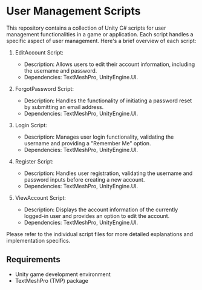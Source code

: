 # User Management Scripts

This repository contains a collection of Unity C# scripts for user management functionalities in a game or application. Each script handles a specific aspect of user management. Here's a brief overview of each script:

1. EditAccount Script:
   - Description: Allows users to edit their account information, including the username and password.
   - Dependencies: TextMeshPro, UnityEngine.UI.

2. ForgotPassword Script:
   - Description: Handles the functionality of initiating a password reset by submitting an email address.
   - Dependencies: TextMeshPro, UnityEngine.UI.

3. Login Script:
   - Description: Manages user login functionality, validating the username and providing a "Remember Me" option.
   - Dependencies: TextMeshPro, UnityEngine.UI.

4. Register Script:
   - Description: Handles user registration, validating the username and password inputs before creating a new account.
   - Dependencies: TextMeshPro, UnityEngine.UI.

5. ViewAccount Script:
   - Description: Displays the account information of the currently logged-in user and provides an option to edit the account.
   - Dependencies: TextMeshPro, UnityEngine.UI.

Please refer to the individual script files for more detailed explanations and implementation specifics.

## Requirements

- Unity game development environment
- TextMeshPro (TMP) package
